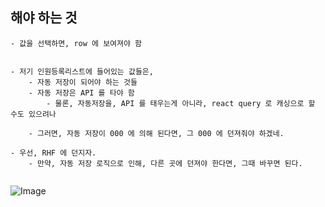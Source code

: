 

## 해야 하는 것 

```
- 값을 선택하면, row 에 보여져야 함


- 저기 인원등록리스트에 들어있는 값들은, 
    - 자동 저장이 되어야 하는 것들 
    - 자동 저장은 API 를 타야 함
        - 물론, 자동저장을, API 를 태우는게 아니라, react query 로 캐싱으로 할 수도 있으려나

    - 그러면, 자동 저장이 000 에 의해 된다면, 그 000 에 던져줘야 하겠네.

- 우선, RHF 에 던지자. 
    - 만약, 자동 저장 로직으로 인해, 다른 곳에 던져야 한다면, 그때 바꾸면 된다. 
    

```
![Image](https://i.imgur.com/FVJKHE3.png)



